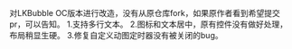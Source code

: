 对LKBubble OC版本进行改造，没有从原仓库fork，如果原作者看到希望提交pr，可以告知。
1.支持多行文本。
2.图标和文本居中，原有控件没有做好处理，布局稍显生硬。
3.修复自定义动图定时器没有被关闭的bug。
